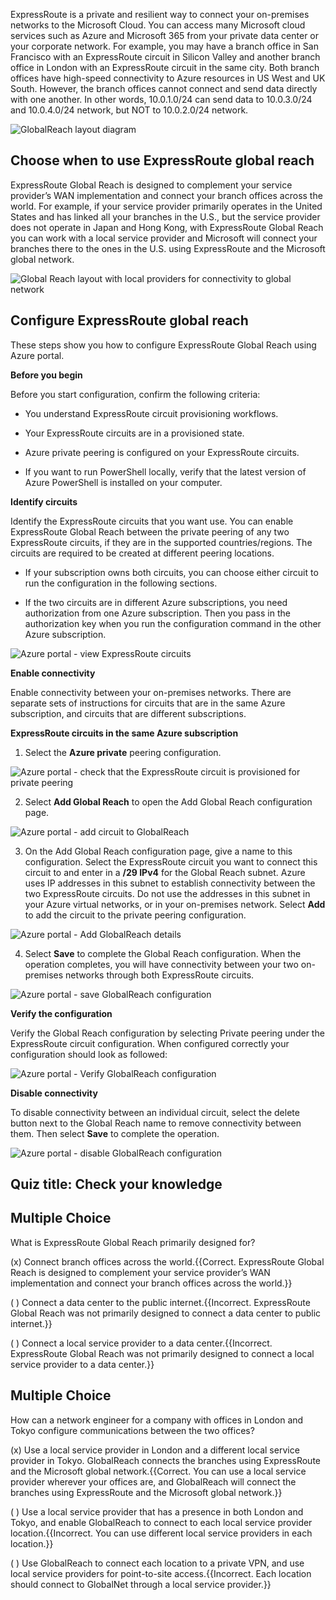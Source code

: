 
ExpressRoute is a private and resilient way to connect your on-premises networks to the Microsoft Cloud. You can access many Microsoft cloud services such as Azure and Microsoft 365 from your private data center or your corporate network. For example, you may have a branch office in San Francisco with an ExpressRoute circuit in Silicon Valley and another branch office in London with an ExpressRoute circuit in the same city. Both branch offices have high-speed connectivity to Azure resources in US West and UK South. However, the branch offices cannot connect and send data directly with one another. In other words, 10.0.1.0/24 can send data to 10.0.3.0/24 and 10.0.4.0/24 network, but NOT to 10.0.2.0/24 network.

![GlobalReach layout diagram](../media/globalreach.png)

## Choose when to use ExpressRoute global reach

ExpressRoute Global Reach is designed to complement your service provider’s WAN implementation and connect your branch offices across the world. For example, if your service provider primarily operates in the United States and has linked all your branches in the U.S., but the service provider does not operate in Japan and Hong Kong, with ExpressRoute Global Reach you can work with a local service provider and Microsoft will connect your branches there to the ones in the U.S. using ExpressRoute and the Microsoft global network.

![Global Reach layout with local providers for connectivity to global network](../media/global-reach-usecase.png)



## Configure ExpressRoute global reach

These steps show you how to configure ExpressRoute Global Reach using Azure portal. 

**Before you begin**

Before you start configuration, confirm the following criteria:

- You understand ExpressRoute circuit provisioning workflows.

- Your ExpressRoute circuits are in a provisioned state.

- Azure private peering is configured on your ExpressRoute circuits.

- If you want to run PowerShell locally, verify that the latest version of Azure PowerShell is installed on your computer.

**Identify circuits**

Identify the ExpressRoute circuits that you want use. You can enable ExpressRoute Global Reach between the private peering of any two ExpressRoute circuits, if they are in the supported countries/regions. The circuits are required to be created at different peering locations.

- If your subscription owns both circuits, you can choose either circuit to run the configuration in the following sections.

- If the two circuits are in different Azure subscriptions, you need authorization from one Azure subscription. Then you pass in the authorization key when you run the configuration command in the other Azure subscription.

![Azure portal - view ExpressRoute circuits](../media/expressroute-circuit-global-reach-list.png)

**Enable connectivity**

Enable connectivity between your on-premises networks. There are separate sets of instructions for circuits that are in the same Azure subscription, and circuits that are different subscriptions.

**ExpressRoute circuits in the same Azure subscription**

1. Select the **Azure private** peering configuration.

![Azure portal - check that the ExpressRoute circuit is provisioned for private peering](../media/expressroute-circuit-private-peering.png)

2. Select **Add Global Reach** to open the Add Global Reach configuration page.

![Azure portal - add circuit to GlobalReach](../media/private-peering-enable-global-reach.png)

3. On the Add Global Reach configuration page, give a name to this configuration. Select the ExpressRoute circuit you want to connect this circuit to and enter in a **/29 IPv4** for the Global Reach subnet. Azure uses IP addresses in this subnet to establish connectivity between the two ExpressRoute circuits. Do not use the addresses in this subnet in your Azure virtual networks, or in your on-premises network. Select **Add** to add the circuit to the private peering configuration.

![Azure portal - Add GlobalReach details](../media/add-global-reach-configuration.png)

4. Select **Save** to complete the Global Reach configuration. When the operation completes, you will have connectivity between your two on-premises networks through both ExpressRoute circuits.

![Azure portal - save GlobalReach configuration](../media/save-private-peering-configuration.png)

**Verify the configuration**

Verify the Global Reach configuration by selecting Private peering under the ExpressRoute circuit configuration. When configured correctly your configuration should look as followed:

![Azure portal - Verify GlobalReach configuration](../media/verify-global-reach-configuration.png)


**Disable connectivity**

To disable connectivity between an individual circuit, select the delete button next to the Global Reach name to remove connectivity between them. Then select **Save** to complete the operation.

![Azure portal - disable GlobalReach configuration](../media/disable-global-reach-configuration.png)



## Quiz title: Check your knowledge 



## Multiple Choice 

What is ExpressRoute Global Reach primarily designed for?

(x) Connect branch offices across the world.{{Correct. ExpressRoute Global Reach is designed to complement your service provider’s WAN implementation and connect your branch offices across the world.}} 

( ) Connect a data center to the public internet.{{Incorrect. ExpressRoute Global Reach was not primarily designed to connect a data center to public internet.}} 

( ) Connect a local service provider to a data center.{{Incorrect. ExpressRoute Global Reach was not primarily designed to connect a local service provider to a data center.}}

 

## Multiple Choice 

How can a network engineer for a company with offices in London and Tokyo configure communications between the two offices?

(x) Use a local service provider in London and a different local service provider in Tokyo. GlobalReach connects the branches using ExpressRoute and the Microsoft global network.{{Correct. You can use a local service provider wherever your offices are, and GlobalReach will connect the branches using ExpressRoute and the Microsoft global network.}} 

( ) Use a local service provider that has a presence in both London and Tokyo, and enable GlobalReach to connect to each local service provider location.{{Incorrect. You can use different local service providers in each location.}} 

( ) Use GlobalReach to connect each location to a private VPN, and use local service providers for point-to-site access.{{Incorrect. Each location should connect to GlobalNet through a local service provider.}}

